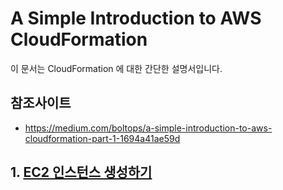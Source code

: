 # A Simple Introduction to AWS CloudFormation

이 문서는 CloudFormation 에 대한 간단한 설명서입니다.

## 참조사이트

- https://medium.com/boltops/a-simple-introduction-to-aws-cloudformation-part-1-1694a41ae59d

## 1. [EC2 인스턴스 생성하기](create_ec2_instance.md)


